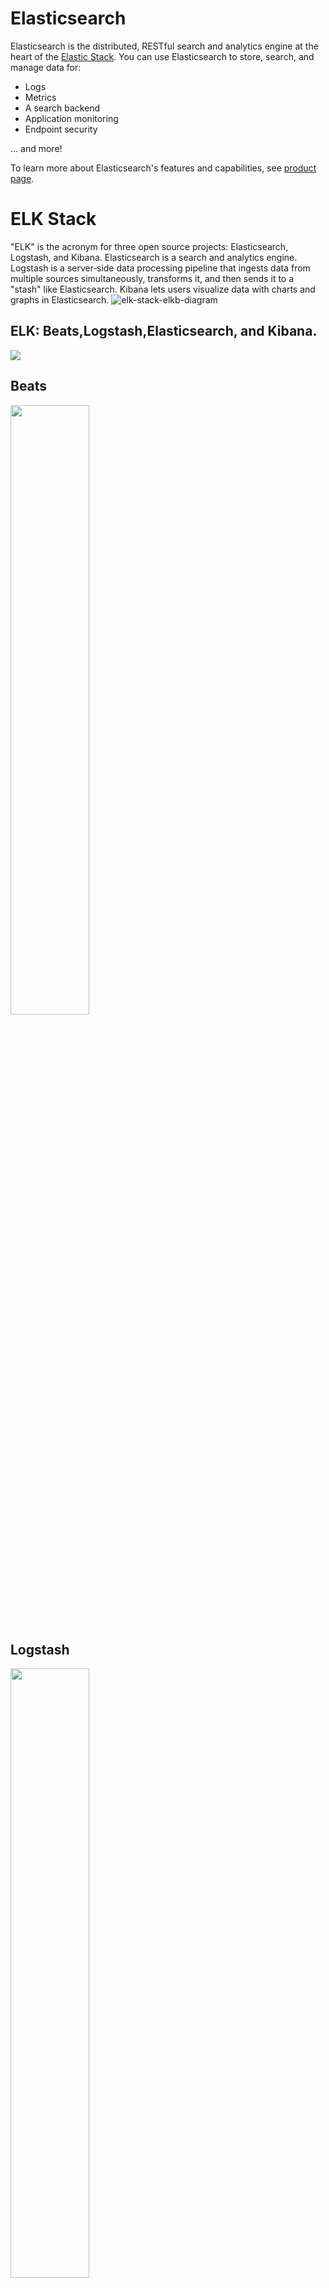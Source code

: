 # Elasticsearch
Elasticsearch is the distributed, RESTful search and analytics engine at the
heart of the [Elastic Stack](https://www.elastic.co/products). You can use
Elasticsearch to store, search, and manage data for:

* Logs
* Metrics
* A search backend
* Application monitoring
* Endpoint security

\... and more!

To learn more about Elasticsearch's features and capabilities, see [product page](https://www.elastic.co/products/elasticsearch).

# ELK Stack
"ELK" is the acronym for three open source projects: Elasticsearch, Logstash, and Kibana. Elasticsearch is a search and analytics engine. Logstash is a server‑side data processing pipeline that ingests data from multiple sources simultaneously, transforms it, and then sends it to a "stash" like Elasticsearch. Kibana lets users visualize data with charts and graphs in Elasticsearch.
![elk-stack-elkb-diagram](https://user-images.githubusercontent.com/67249292/201862719-f78c014b-3749-4786-a7a8-2ecc35aaeec5.svg)

## ELK: Beats,Logstash,Elasticsearch, and Kibana.   
<img src='https://miro.medium.com/max/700/1*cD2gHPbzrrJ4gVqV7iaLvQ.png' >   

## Beats
<img src='https://www.elastic.co/guide/en/beats/libbeat/current/images/beats-platform.png' width="50%">    

## Logstash
<img src='https://www.elastic.co/guide/en/logstash/current/static/images/basic_logstash_pipeline.png' width="50%" >  

## Kibana  
<img src='https://static-www.elastic.co/v3/assets/bltefdd0b53724fa2ce/blt47b86adba2f459aa/5fa31e03bfc5dd7188659491/screenshot-kibana-dashboard-webtraffic2-710-547x308.jpg' width="50%" >  

## Example Metric from Metricbeat
![Infrastructure-Metrics-LAPTOP-T1M8FREH-Kibana](https://github.com/maulanaakbardj/ELKF_Docker/assets/67249292/e263af72-03d5-486f-8f1e-bc0c13e8812b)










